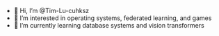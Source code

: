 - 👋 Hi, I’m @Tim-Lu-cuhksz
- 👀 I’m interested in operating systems, federated learning, and games
- 🌱 I’m currently learning database systems and vision transformers


<!---
Tim-Lu-cuhksz/Tim-Lu-cuhksz is a ✨ special ✨ repository because its `README.md` (this file) appears on your GitHub profile.
You can click the Preview link to take a look at your changes.
--->
